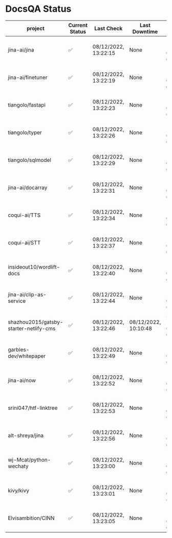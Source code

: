 # DocsQA Status

|               project                |Current Status|     Last Check     |   Last Downtime    |              % Uptime              |
|--------------------------------------|--------------|--------------------|--------------------|------------------------------------|
|jina-ai/jina                          |✅            |08/12/2022, 13:22:15|None                |100.000 (since 08/11/2022, 05:10:08)|
|jina-ai/finetuner                     |✅            |08/12/2022, 13:22:19|None                |100.000 (since 08/11/2022, 05:10:08)|
|tiangolo/fastapi                      |✅            |08/12/2022, 13:22:23|None                |100.000 (since 08/11/2022, 05:10:08)|
|tiangolo/typer                        |✅            |08/12/2022, 13:22:26|None                |100.000 (since 08/11/2022, 05:10:08)|
|tiangolo/sqlmodel                     |✅            |08/12/2022, 13:22:29|None                |100.000 (since 08/11/2022, 05:10:08)|
|jina-ai/docarray                      |✅            |08/12/2022, 13:22:31|None                |100.000 (since 08/11/2022, 05:10:08)|
|coqui-ai/TTS                          |✅            |08/12/2022, 13:22:34|None                |100.000 (since 08/11/2022, 05:10:08)|
|coqui-ai/STT                          |✅            |08/12/2022, 13:22:37|None                |100.000 (since 08/11/2022, 05:10:08)|
|insideout10/wordlift-docs             |✅            |08/12/2022, 13:22:40|None                |100.000 (since 08/11/2022, 05:10:08)|
|jina-ai/clip-as-service               |✅            |08/12/2022, 13:22:44|None                |100.000 (since 08/11/2022, 05:10:08)|
|shazhou2015/gatsby-starter-netlify-cms|✅            |08/12/2022, 13:22:46|08/12/2022, 10:10:48|38.967 (since 08/11/2022, 05:10:08) |
|garbles-dev/whitepaper                |✅            |08/12/2022, 13:22:49|None                |100.000 (since 08/11/2022, 05:10:08)|
|jina-ai/now                           |✅            |08/12/2022, 13:22:52|None                |100.000 (since 08/11/2022, 05:10:08)|
|srini047/htf-linktree                 |✅            |08/12/2022, 13:22:53|None                |100.000 (since 08/11/2022, 05:10:08)|
|alt-shreya/jina                       |✅            |08/12/2022, 13:22:56|None                |100.000 (since 08/11/2022, 05:10:08)|
|wj-Mcat/python-wechaty                |✅            |08/12/2022, 13:23:00|None                |100.000 (since 08/11/2022, 05:10:08)|
|kivy/kivy                             |✅            |08/12/2022, 13:23:01|None                |100.000 (since 08/11/2022, 05:10:08)|
|Elvisambition/CINN                    |✅            |08/12/2022, 13:23:05|None                |100.000 (since 08/11/2022, 05:10:08)|
